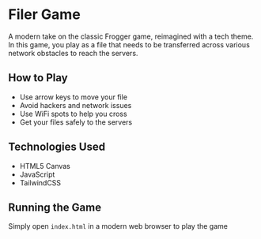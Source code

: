 # Filer Game

A modern take on the classic Frogger game, reimagined with a tech theme. In this game, you play as a file that needs to be transferred across various network obstacles to reach the servers.

## How to Play

- Use arrow keys to move your file
- Avoid hackers and network issues
- Use WiFi spots to help you cross
- Get your files safely to the servers

## Technologies Used

- HTML5 Canvas
- JavaScript
- TailwindCSS

## Running the Game

Simply open `index.html` in a modern web browser to play the game 